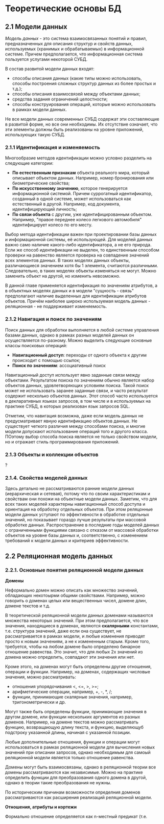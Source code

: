 # Теоретические основы БД

## 2.1 Модели данных

*Модель данных* - это система взаимосвязанных понятий и правил, предназначенных для описания структур и свойств данных, используемых (хранимых и обрабатываемых) в информационной системе. Причем предполагается, что информационная система пользуется услугами некоторой СУБД.

В состав развитой модели данных входят:

- способы описания данных (какие типы можно использовать, способы построения сложных структур данных из более простых и т.д.);
- способы описания взаимосвязей между объектами данных;
- средства задания ограничений целостности;
- способы конструирования операций, которые можно использовать в рамках модели данных.

Не все модели данных современных СУБД содержат эти составляющие в развитой форме, но все они необходимы. Их отсутствие означает, что эти элементы должны быть реализованы на уровне приложений, использующих такую СУБД.

### 2.1.1 Идентификация и изменяемость

Многообразие методов идентификации можно условно разделить на следующие категории:

- **По естественным признакам** объекта реального мира, который описывает объектом данных. Например, номер бронирования или биометрические свойства;
- **По искусственному значению**, которое генерируется информационной системой. Причем суррогатный идентификатор, созданный в одной системе, может использоваться как естественный в другой. Например, код документа, идентифицирующий личность;
- **По связи объекта** с другим, уже идентифицированным объектом. Например, "правое переднее колесо легкового автомобиля" идентифицирует колесо по его месту.

Выбор метода идентификации важен при проектировании базы данных и информационной системы, её использующей. Для моделей данных важно само наличие какого-либо идентификатора, а не его природа. Если же способ идентификации не выделен, то единственным способом проверки на равенство является проверка на совпадение значений всех элементов данных. В таких моделях данных объекты, различающиеся значением хотя бы 1 элемента, считаются различными. Следовательно, в таких моделях объекты изменяться не могут. Можно заменить объект на другой, но изменить невозможно.

В данной главе применяется идентификация по значениям атрибутов, а в объектных моделях данных и в модели "сущность - связь" предполагают наличие выделенных для идентификации атрибутов объектов. Причём наиболее широко используемая модель данных - реляционная - не поддерживает изменяемость.

### 2.1.2 Навигация и поиск по значениям

Поиск данных для обработки выполняется в любой системе управления базами данных, однако в рамках разных моделей данных он осуществляется по-разному. Можно выделить следующие основные классы поисковых операций:

- **Навигационный доступ**: переходы от одного объекта к другим происходит с помощью ссылок;
- **Поиск по значениям**: ассоциативный поиск

Навигационный доступ использует явно заданные связи между объектами. Результатом поиска по значениям обычно является набор объектов данных, удовлетворяющих условиям поиска. Такой поиск может не использовать заранее заданные связи, и часто результат содержит несколько объектов данных. Этот способ часто используется в декларативных языках запросов, в том числе и в используемых на практике СУБД, в которых реализован язык запросов SQL.

Отметим, что навигация возможна, даже если модель данных не предусматривает явную идентификацию объектов данных. Не существует четкого различия между способами поиска, и многие модели допускают использование операций того и другого класса. ПОэтому выбор способа поиска является не только свойством модели, но и отражает стиль программирования приложений.

### 2.1.3 Объекты и коллекции объектов

?

### 2.1.4. Свойства моделей данных

Здесь детально не рассматриваются ранние модели данных (иерархическая и сетевая), потому что по своим характеристикам и свойствам они похожи на объектные модели данных. Заметим, что для всех таких моделей характерны навигационный способ доступа и ориентация на обработку отдельных объектов. При этом реляцонные модели данных уступают по эффективности в обработке отдельных значений, но показывает гораздо лучше результаты при массовой обработке данных. Распространение в последние годы моделей данных с ограниченными функциями связано с отказом от массовой обработки объектов на уровне базы данных и, соответственно, с изменением требований к модели данных и критериев эффективности.

## 2.2 Реляционная модель данных

### 2.2.1. Основные понятия реляционной модели данных

**Домены**

Неформально домен можно описать как множество значений, обладающих некотоырми общими свойствами. Например, можно говорить о доменах целых или вещественных чисел, домене длин, домене текстов и т.д.

В теоретической реляционной модели данных доменами называются множества некоторых значений. При этом предполагается, что все значения, находящиеся в доменах, являются **скалярными** константами, т.е. структура значений, даже если она существует, не рассматривается в рамках модели, и любые изменения приводят просто к новым значениям, а не к измененным старым. Кроме того, требуется, чтобы на любом домене было определено бинарное отношение равенства. Это значит, что для любых 2х значений из домена можно определить, совпадают эти значения или нет.

Кроме этого, на доменах могут быть определены другие отношения, операции и функции. Например, на доменах, содержащих числовые значения, можно рассматривать:

- отношения упорядочивания <, <=, >, >=;
- арифметические операции, например, +, -, *, /;
- функции, принимающие скалярные значения, например, тригонометрически и др.

Могут также быть определены функции, принимающие значения в другом домене, или функции нескольких аргументов из разных доменов. Например, на домене текстов можно рассматривать функцию, возвращающую длину текста, и функцию, выделяющуб подстроку указанной длины, начиная с указанной позиции.

Любые дополнительные отношения, функции и операции могут использоваться в рамках реляционной модели для вычисления новых значений при описании запросов, однако необходимым для самоый реляционной модели является только отношение равенства.

Домены могут быть взаимосвязаны, однако в реляционной теории все домены рассматриваются как независимые. Можно на практике определить функции для преобразования одного домена в другой, однако в теории такие преобразования не нужны.

По историческим причинам возможности определния доменов рассматриваются как расширения реализаций реляционной модели.

**Отношения, атрибуты и кортежи**

Формально отношение определяется как n-местный предикат (т.е. 
